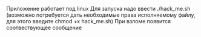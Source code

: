 Приложение работает под linux
Для запуска надо ввести ./hack_me.sh (возможно потребуется дать необходимые права исполняемому файлу, для этого введите chmod +x hack_me.sh)
При взломе появится соотвествующее сообщение
